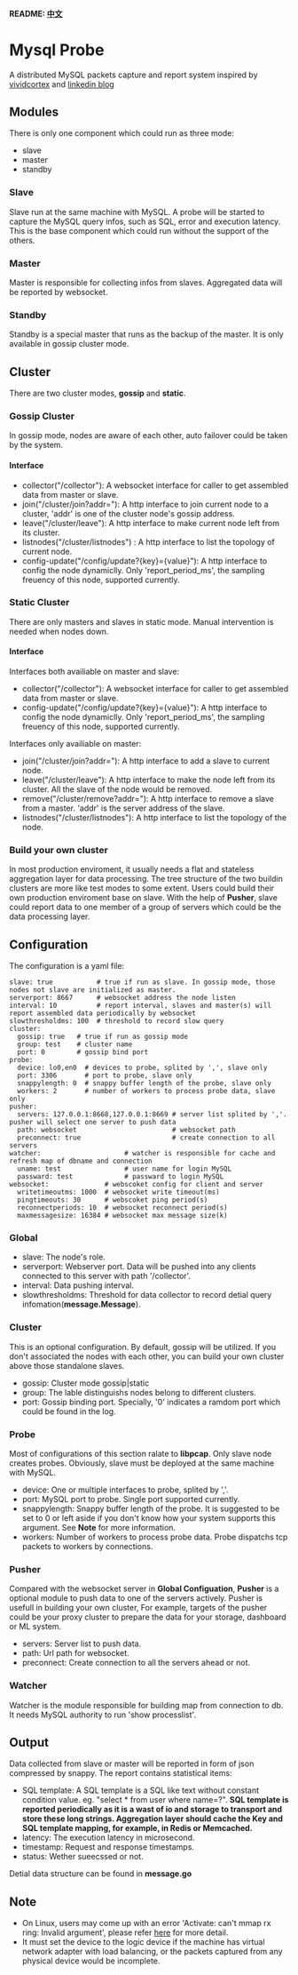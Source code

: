 #### README: [中文](README_CN.md)

# Mysql Probe
A distributed MySQL packets capture and report system inspired by [vividcortex](https://www.vividcortex.com/) and [linkedin blog](https://engineering.linkedin.com/blog/2017/09/query-analyzer--a-tool-for-analyzing-mysql-queries-without-overh)

## Modules
There is only one component which could run as three mode:
* slave
* master
* standby

### Slave
Slave run at the same machine with MySQL. A probe will be started to capture the MySQL query infos, such as SQL, error and execution latency. This is the base component which could run without the support of the others.

### Master
Master is responsible for collecting infos from slaves. Aggregated data will be reported by websocket.

### Standby
Standby is a special master that runs as the backup of the master. It is only available in gossip cluster mode.

## Cluster
There are two cluster modes, **gossip** and **static**. 

### Gossip Cluster
In gossip mode, nodes are aware of each other, auto failover could be taken by the system.

#### Interface
* collector("/collector"): A websocket interface for caller to get assembled data from master or slave.
* join("/cluster/join?addr="): A http interface to join current node to a cluster, 'addr' is one of the cluster node's gossip address.
* leave("/cluster/leave"): A http interface to make current node left from its cluster.
* listnodes("/cluster/listnodes") : A http interface to list the topology of current node.
* config-update("/config/update?{key}={value}"): A http interface to config the node dynamiclly. Only 'report\_period\_ms', the sampling freuency of this node, supported currently.

### Static Cluster
There are only masters and slaves in static mode. Manual intervention is needed when nodes down.

#### Interface

Interfaces both availiable on master and slave:

* collector("/collector"): A websocket interface for caller to get assembled data from master or slave.
* config-update("/config/update?{key}={value}"): A http interface to config the node dynamiclly. Only 'report\_period\_ms', the sampling freuency of this node, supported currently. 

Interfaces only availiable on master:

* join("/cluster/join?addr="): A http interface to add a slave to current node.
* leave("/cluster/leave"): A http interface to make the node left from its cluster. All the slave of the node would be removed.
* remove("/cluster/remove?addr="): A http interface to remove a slave from a master. 'addr' is the server address of the slave.
* listnodes("/cluster/listnodes"): A http interface to list the topology of the node.

### Build your own cluster

In most production enviroment, it usually needs a flat and stateless aggregation layer for data processing. The tree structure of the two buildin clusters are more like test modes to some extent.
Users could build their own production enviroment base on slave. With the help of **Pusher**, slave could report data to one member of a group of servers which could be the data processing layer.

## Configuration
The configuration is a yaml file:

	slave: true           # true if run as slave. In gossip mode, those nodes not slave are initialized as master. 
	serverport: 8667      # websocket address the node listen
	interval: 10          # report interval, slaves and master(s) will report assembled data periodically by websocket
	slowthresholdms: 100  # threshold to record slow query
	cluster:
	  gossip: true   # true if run as gossip mode
  	  group: test    # cluster name
  	  port: 0        # gossip bind port
	probe:
	  device: lo0,en0  # devices to probe, splited by ',', slave only
	  port: 3306       # port to probe, slave only
	  snappylength: 0  # snappy buffer length of the probe, slave only
	  workers: 2       # number of workers to process probe data, slave only
	pusher:
	  servers: 127.0.0.1:8668,127.0.0.1:8669 # server list splited by ','. pusher will select one server to push data
	  path: websocket                        # websocket path
	  preconnect: true                       # create connection to all servers
	watcher:                     # watcher is responsible for cache and refresh map of dbname and connection
	  uname: test                # user name for login MySQL
	  passward: test             # passward to login MySQL
	websocket:              # webscoket config for client and server
	  writetimeoutms: 1000  # websocket write timeout(ms)
	  pingtimeouts: 30      # webscoket ping period(s)
	  reconnectperiods: 10  # websocket reconnect period(s)
	  maxmessagesize: 16384 # websocket max message size(k)

### Global

* slave: The node's role.
* serverport: Webserver port. Data will be pushed into any clients connected to this server with path '/collector'.
* interval: Data pushing interval.
* slowthresholdms: Threshold for data collector to record detial query infomation(**message.Message**).

### Cluster

This is an optional configuration. By default, gossip will be utilized. If you don't associated the nodes with each other, you can build your own cluster above those standalone slaves.

* gossip: Cluster mode gossip|static
* group: The lable distinguishs nodes belong to different clusters.
* port: Gossip binding port. Specially, '0' indicates a ramdom port which could be found in the log.

### Probe

Most of configurations of this section ralate to **libpcap**. Only slave node creates probes. Obviously, slave must be deployed at the same machine with MySQL.

* device: One or multiple interfaces to probe, splited by ','.
* port: MySQL port to probe. Single port supported currently.
* snappylength: Snappy buffer length of the probe. It is suggested to be set to 0 or left aside if you don't know how your system supports this argument. See **Note** for more information.
* workers: Number of workers to process probe data. Probe dispatchs tcp packets to workers by connections.

### Pusher

Compared with the websocket server in **Global Configuation**, **Pusher** is a optional module to push data to one of the servers actively. Pusher is usefull in building your own cluster, For example, targets of the pusher could be your proxy cluster to prepare the data for your storage, dashboard or ML system.

* servers: Server list to push data.
* path: Url path for websocket.
* preconnect: Create connection to all the servers ahead or not.

### Watcher

Watcher is the module responsible for building map from connection to db. It needs MySQL authority to run 'show processlist'.

## Output
Data collected from slave or master will be reported in form of json compressed by snappy. The report contains statistical items:

* SQL template: A SQL template is a SQL like text without constant condition value. eg. "select * from user where name=?". **SQL template is reported periodically as it is a wast of io and storage to transport and store these long strings. Aggregation layer should cache the Key and SQL template mapping, for example, in Redis or Memcached.**
* latency: The execution latency in microsecond.
* timestamp: Request and response timestamps.
* status: Wether sueecssed or not.

Detial data structure can be found in **message.go**

## Note
* On Linux, users may come up with an error 'Activate: can't mmap rx ring: Invalid argument', please refer [here](https://stackoverflow.com/questions/11397367/issue-in-pcap-set-buffer-size) for more detail.
* It must set the device to the logic device if the machine has virtual network adapter with load balancing, or the packets captured from any physical device would be incomplete.
